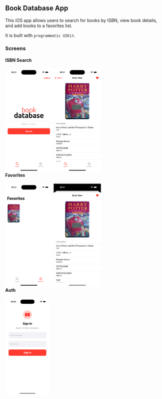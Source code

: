 ## Book Database App

This iOS app allows users to search for books by ISBN, view book details, and add books to a favorites list.

It is built with `programmatic UIKit`.

### Screens

#### ISBN Search

<div style="float: left;">
    <img src="assets/2.png" style="width: 30%;" />
    <img src="assets/3.png" style="width: 30%;" />
</div>

#### Favorites

<div style="float: left;">
    <img src="assets/4.png" style="width: 30%;" />
    <img src="assets/5.png" style="width: 30%;" />
</div>

#### Auth

<div style="float: left;">
    <img src="assets/1.png" style="width: 30%;" />
</div>
